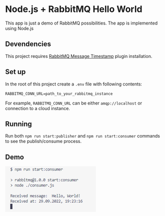 # Node.js + RabbitMQ Hello World

This app is just a demo of RabbitMQ possibilities. The app is implemented using Node.js

## Devendencies
This project requires [RabbitMQ Message Timestamp](https://github.com/rabbitmq/rabbitmq-message-timestamp) plugin installation.

## Set up

In the root of this project create a `.env` file with following contents:
```
RABBITMQ_CONN_URL=path_to_your_rabbitmq_instance
```

For example, `RABBITMQ_CONN_URL` can be either `amqp://localhost` or connection to a cloud instance.

## Running

Run both `npm run start:publisher` and `npm run start:consumer` commands to see the publish/consume process.

## Demo

![Demo](./demo/images/demo.png)